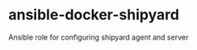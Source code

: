 ansible-docker-shipyard
=======================

Ansible role for configuring shipyard agent and server
